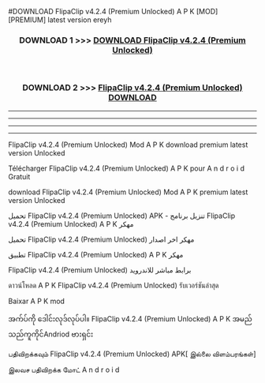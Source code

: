 #DOWNLOAD FlipaClip  v4.2.4 (Premium Unlocked) A P K [MOD] [PREMIUM] latest version ereyh



<div align="center">

<h3>DOWNLOAD 1 >>> <a href="https://teeasianyam.web.app?sq=FlipaClip  v4.2.4 (Premium Unlocked)">DOWNLOAD FlipaClip  v4.2.4 (Premium Unlocked) </a></h3><br>

<h3>DOWNLOAD 2 >>> <a href="https://teeasianyam.web.app?sq=FlipaClip  v4.2.4 (Premium Unlocked) ">FlipaClip  v4.2.4 (Premium Unlocked)  DOWNLOAD </a></h3>

</div>


----------------------------------------------------------

----------------------------------------------------------

----------------------------------------------------------

----------------------------------------------------------


FlipaClip  v4.2.4 (Premium Unlocked)  Mod A P K download premium latest version Unlocked

Télécharger FlipaClip  v4.2.4 (Premium Unlocked)  A P K pour A n d r o i d Gratuit

download FlipaClip  v4.2.4 (Premium Unlocked)  Mod A P K premium latest version Unlocked

تحميل FlipaClip  v4.2.4 (Premium Unlocked)  APK - تنزيل برنامج FlipaClip  v4.2.4 (Premium Unlocked)  A P K مهكر

تحميل FlipaClip  v4.2.4 (Premium Unlocked)  مهكر اخر اصدار

تطبيق FlipaClip  v4.2.4 (Premium Unlocked)  A P K مهكر

FlipaClip  v4.2.4 (Premium Unlocked)  برابط مباشر للاندرويد

ดาวน์โหลด A P K FlipaClip  v4.2.4 (Premium Unlocked)  รับเวอร์ชันล่าสุด

Baixar A P K mod

အက်ပ်ကို ဒေါင်းလုဒ်လုပ်ပါ။ FlipaClip  v4.2.4 (Premium Unlocked)  A P K အမည်သည်ကူကိုင်Andriod ဗားရှင်း

பதிவிறக்கவும் FlipaClip  v4.2.4 (Premium Unlocked)  APK[ இல்லை விளம்பரங்கள்] 
 
இலவச பதிவிறக்க மோட் A n d r o i d



